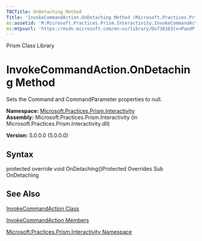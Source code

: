 ```yaml
---
TOCTitle: OnDetaching Method
Title: 'InvokeCommandAction.OnDetaching Method (Microsoft.Practices.Prism.Interactivity)'
ms:assetid: 'M:Microsoft.Practices.Prism.Interactivity.InvokeCommandAction.OnDetaching'
ms:mtpsurl: 'https://msdn.microsoft.com/en-us/library/Dn736163(v=PandP.50)'
---
```


Prism Class Library

InvokeCommandAction.OnDetaching Method
==========================================

Sets the Command and CommandParameter properties to null.

**Namespace:** [Microsoft.Practices.Prism.Interactivity](https://msdn.microsoft.com/n:microsoft.practices.prism.interactivity)
**Assembly:** Microsoft.Practices.Prism.Interactivity (in Microsoft.Practices.Prism.Interactivity.dll)

**Version:** 5.0.0.0 (5.0.0.0)

## Syntax


<span id="syntaxToggle"></span>protected override void OnDetaching()Protected Overrides Sub OnDetaching

See Also
--------


[InvokeCommandAction Class](https://msdn.microsoft.com/t:microsoft.practices.prism.interactivity.invokecommandaction)

[InvokeCommandAction Members](https://msdn.microsoft.com/allmembers.t:microsoft.practices.prism.interactivity.invokecommandaction)

[Microsoft.Practices.Prism.Interactivity Namespace](https://msdn.microsoft.com/n:microsoft.practices.prism.interactivity)
